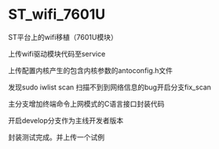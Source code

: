 ST_wifi_7601U
=============

ST平台上的wifi移植（7601U模块）

上传wifi驱动模块代码至service

上传配置内核产生的包含内核参数的antoconfig.h文件

发现sudo iwlist scan 扫描不到到网络信息的bug开启分支fix_scan

主分支增加终端命令上网模式的C语言接口封装代码

开启develop分支作为主线开发者版本

封装测试完成。并上传一个试例


